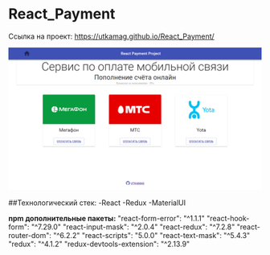 # React_Payment

Ссылка на проект: https://utkamag.github.io/React_Payment/

![](react-app/public/images/screenshot.png)

##Технологический стек:
-React
-Redux
-MaterialUI

**npm дополнительные пакеты:**
"react-form-error": "^1.1.1"
"react-hook-form": "^7.29.0"
"react-input-mask": "^2.0.4"
"react-redux": "^7.2.8"
"react-router-dom": "^6.2.2"
"react-scripts": "5.0.0"
"react-text-mask": "^5.4.3"
"redux": "^4.1.2"
"redux-devtools-extension": "^2.13.9"
